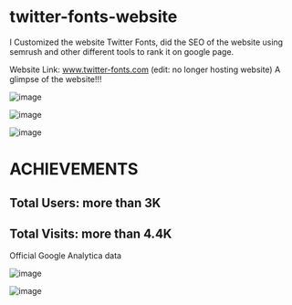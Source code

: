 # twitter-fonts-website
I Customized the website Twitter Fonts, did the SEO of the website using semrush and other different tools to rank it on google page.

Website Link: www.twitter-fonts.com (edit: no longer hosting website)
A glimpse of the website!!!

![image](https://user-images.githubusercontent.com/43758066/183390480-f1fca6c1-54d2-4c22-a83c-40e3ef524121.png)

![image](https://user-images.githubusercontent.com/43758066/183390614-7830a443-5e4f-4dfe-8021-e751928559a6.png)

![image](https://user-images.githubusercontent.com/43758066/183390752-8e6884ae-78c2-4c65-83c9-257093558433.png)

<h1> ACHIEVEMENTS</h1>
<h2> Total Users: more than 3K </h2>
<h2> Total Visits: more than 4.4K </h2>

Official Google Analytica data

![image](https://user-images.githubusercontent.com/43758066/183393608-5cba5da0-2e7c-4150-92a4-229e842c1ac4.png)

![image](https://user-images.githubusercontent.com/43758066/183394529-80a35396-2c38-466d-8c89-47261628dc32.png)


